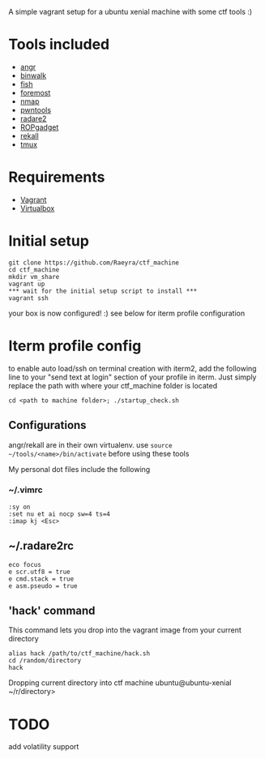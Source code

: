 A simple vagrant setup for a ubuntu xenial machine with some ctf tools :)

# Tools included

* [angr](https://github.com/angr/angr)
* [binwalk](https://github.com/devttys0/binwalk)
* [fish](https://fishshell.com/)
* [foremost](http://foremost.sourceforge.net/)
* [nmap](https://nmap.org/)
* [pwntools](https://github.com/Gallopsled/pwntools)
* [radare2](https://github.com/radare/radare2)
* [ROPgadget](https://github.com/JonathanSalwan/ROPgadget)
* [rekall](https://github.com/google/rekall)
* [tmux](https://github.com/tmux/tmux/wiki)

# Requirements
* [Vagrant](https://www.vagrantup.com/)
* [Virtualbox](https://www.virtualbox.org/)

# Initial setup

    git clone https://github.com/Raeyra/ctf_machine
    cd ctf_machine
    mkdir vm_share
    vagrant up
    *** wait for the initial setup script to install ***
    vagrant ssh

your box is now configured! :)
see below for iterm profile configuration

# Iterm profile config
to enable auto load/ssh on terminal creation with iterm2, add the following line to your "send text at login" section of your profile in iterm. Just simply replace the path with where your ctf_machine folder is located

```cd <path to machine folder>; ./startup_check.sh```

## Configurations
angr/rekall are in their own virtualenv. use ```source ~/tools/<name>/bin/activate``` before using these tools

My personal dot files include the following
### ~/.vimrc
    :sy on
    :set nu et ai nocp sw=4 ts=4
    :imap kj <Esc> 

## ~/.radare2rc
    eco focus
    e scr.utf8 = true
    e cmd.stack = true
    e asm.pseudo = true

## 'hack' command
This command lets you drop into the vagrant image from your current directory

    alias hack /path/to/ctf_machine/hack.sh
    cd /random/directory
    hack
Dropping current directory into ctf machine
ubuntu@ubuntu-xenial ~/r/directory>
    
# TODO
add volatility support
